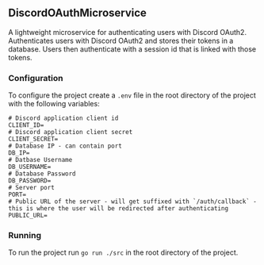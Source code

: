 ## DiscordOAuthMicroservice
A lightweight microservice for authenticating users with Discord OAuth2.
Authenticates users with Discord OAuth2 and stores their tokens in a database.
Users then authenticate with a session id that is linked with those tokens.

### Configuration
To configure the project create a `.env` file in the root directory of the project with the following variables:
```env
# Discord application client id
CLIENT_ID=
# Discord application client secret
CLIENT_SECRET=
# Database IP - can contain port
DB_IP=
# Datbase Username
DB_USERNAME=
# Database Password
DB_PASSWORD=
# Server port
PORT=
# Public URL of the server - will get suffixed with `/auth/callback` - this is where the user will be redirected after authenticating
PUBLIC_URL=
```

### Running
To run the project run `go run ./src` in the root directory of the project.